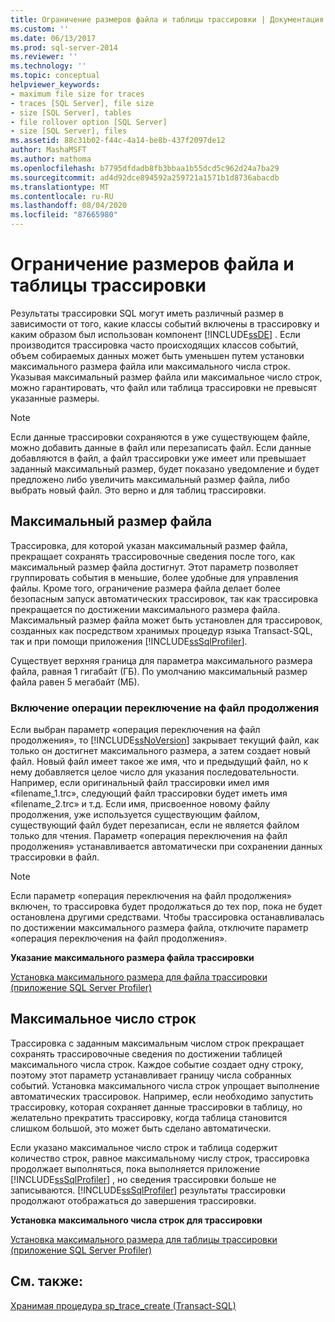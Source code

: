 ```yaml
---
title: Ограничение размеров файла и таблицы трассировки | Документация Майкрософт
ms.custom: ''
ms.date: 06/13/2017
ms.prod: sql-server-2014
ms.reviewer: ''
ms.technology: ''
ms.topic: conceptual
helpviewer_keywords:
- maximum file size for traces
- traces [SQL Server], file size
- size [SQL Server], tables
- file rollover option [SQL Server]
- size [SQL Server], files
ms.assetid: 88c31b02-f44c-4a14-be8b-437f2097de12
author: MashaMSFT
ms.author: mathoma
ms.openlocfilehash: b7795dfdadb8fb3bbaa1b55dcd5c962d24a7ba29
ms.sourcegitcommit: ad4d92dce894592a259721a1571b1d8736abacdb
ms.translationtype: MT
ms.contentlocale: ru-RU
ms.lasthandoff: 08/04/2020
ms.locfileid: "87665980"
---
```

# <a name="limit-trace-file-and-table-sizes"></a>Ограничение размеров файла и таблицы трассировки
  Результаты трассировки SQL могут иметь различный размер в зависимости от того, какие классы событий включены в трассировку и каким образом был использован компонент [!INCLUDE[ssDE](../../includes/ssde-md.md)] . Если производится трассировка часто происходящих классов событий, объем собираемых данных может быть уменьшен путем установки максимального размера файла или максимального числа строк. Указывая максимальный размер файла или максимальное число строк, можно гарантировать, что файл или таблица трассировки не превысят указанные размеры.  
  
> [!NOTE]  
>  Если данные трассировки сохраняются в уже существующем файле, можно добавить данные в файл или перезаписать файл. Если данные добавляются в файл, а файл трассировки уже имеет или превышает заданный максимальный размер, будет показано уведомление и будет предложено либо увеличить максимальный размер файла, либо выбрать новый файл. Это верно и для таблиц трассировки.  
  
## <a name="maximum-file-size"></a>Максимальный размер файла  
 Трассировка, для которой указан максимальный размер файла, прекращает сохранять трассировочные сведения после того, как максимальный размер файла достигнут. Этот параметр позволяет группировать события в меньшие, более удобные для управления файлы. Кроме того, ограничение размера файла делает более безопасным запуск автоматических трассировок, так как трассировка прекращается по достижении максимального размера файла. Максимальный размер файла может быть установлен для трассировок, созданных как посредством хранимых процедур языка Transact-SQL, так и при помощи приложения [!INCLUDE[ssSqlProfiler](../../includes/sssqlprofiler-md.md)].  
  
 Существует верхняя граница для параметра максимального размера файла, равная 1 гигабайт (ГБ). По умолчанию максимальный размер файла равен 5 мегабайт (МБ).  
  
### <a name="enabling-file-rollover"></a>Включение операции переключение на файл продолжения  
 Если выбран параметр «операция переключения на файл продолжения», то [!INCLUDE[ssNoVersion](../../includes/ssnoversion-md.md)] закрывает текущий файл, как только он достигнет максимального размера, а затем создает новый файл. Новый файл имеет такое же имя, что и предыдущий файл, но к нему добавляется целое число для указания последовательности. Например, если оригинальный файл трассировки имел имя «filename_1.trc», следующий файл трассировки будет иметь имя «filename_2.trc» и т.д. Если имя, присвоенное новому файлу продолжения, уже используется существующим файлом, существующий файл будет перезаписан, если не является файлом только для чтения. Параметр «операция переключения на файл продолжения» устанавливается автоматически при сохранении данных трассировки в файл.  
  
> [!NOTE]  
>  Если параметр «операция переключения на файл продолжения» включен, то трассировка будет продолжаться до тех пор, пока не будет остановлена другими средствами. Чтобы трассировка останавливалась по достижении максимального размера файла, отключите параметр «операция переключения на файл продолжения».  
  
 **Указание максимального размера файла трассировки**  
  
 [Установка максимального размера для файла трассировки (приложение SQL Server Profiler)](../../tools/sql-server-profiler/set-a-maximum-file-size-for-a-trace-file-sql-server-profiler.md)  
  
## <a name="maximum-number-of-rows"></a>Максимальное число строк  
 Трассировка с заданным максимальным числом строк прекращает сохранять трассировочные сведения по достижении таблицей максимального числа строк. Каждое событие создает одну строку, поэтому этот параметр устанавливает границу числа собранных событий. Установка максимального числа строк упрощает выполнение автоматических трассировок. Например, если необходимо запустить трассировку, которая сохраняет данные трассировки в таблицу, но желательно прекратить трассировку, когда таблица становится слишком большой, это может быть сделано автоматически.  
  
 Если указано максимальное число строк и таблица содержит количество строк, равное максимальному числу строк, трассировка продолжает выполняться, пока выполняется приложение [!INCLUDE[ssSqlProfiler](../../includes/sssqlprofiler-md.md)] , но сведения трассировки больше не записываются. [!INCLUDE[ssSqlProfiler](../../includes/sssqlprofiler-md.md)] результаты трассировки продолжают отображаться до завершения трассировки.  
  
 **Установка максимального числа строк для трассировки**  
  
 [Установка максимального размера для таблицы трассировки (приложение SQL Server Profiler)](../../tools/sql-server-profiler/set-a-maximum-table-size-for-a-trace-table-sql-server-profiler.md)  
  
## <a name="see-also"></a>См. также:  
 [Хранимая процедура sp_trace_create (Transact-SQL)](/sql/relational-databases/system-stored-procedures/sp-trace-create-transact-sql)  
  
  
